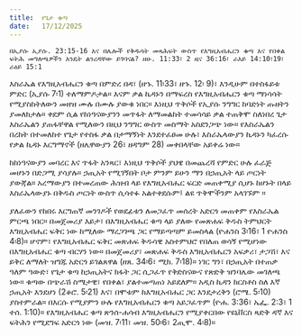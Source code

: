 ```yaml
---
title:  የጌታ ቁጣ
date:   17/12/2025
---
```


`በኢያሱ ኢያሱ. 23:15-16 እና በሌሎች የቅዱሳት መጻሕፍት ውስጥ የእግዚአብሔርን ቁጣ እና የበቀል ፍትሕ መግለጫዎችን እንዴት ልንረዳቸው ይገባናል? ዘሁ. 11:33፣ 2 ዜና 36:16፣ ራእይ 14:10፣19፣ ራዕይ 15:1`

እስራኤል የእግዚአብሔርን ቁጣ በምድረ በዳ፣ (ዘኁ. 11፡33፣ ዘኁ. 12፡ 9)፣ እንዲሁም በተስፋይቱ ምድር (ኢያሱ 7፡1) ተለማምዶታል። እናም ቃል ኪዳኑን በማፍረስ የእግዚአብሔርን ቁጣ ማነሳሳት የሚያስከትለውን መዘዝ ሙሉ በሙሉ ያውቁ ነበር። እነዚህ ጥቅሶች የኢያሱ ንግግር ከባድነት ጡዘትን ያመለክታሉ። ቀደም ሲል የከነዓናውያንን መጥፋት ለማመልከት ተመሳሳይ ቃል ተጠቅሞ ስለነበረ ጌታ እስራኤልን ያጠፋቸዋል የሚለውን በዚህ ንግግር ውስጥ መስማት አስደንጋጭ ነው። የእስራኤልን በረከት በተመለከተ የጌታ የተስፋ ቃል በታማኝነት እንደተፈፀመ ሁሉ፣ እስራኤላውያን ኪዳኑን ካፈረሱ የቃል ኪዳኑ እርግማኖች (ዘሌዋውያን 26፣ ዘዳግም 28) መቀበላቸው አይቀሬ ነው።

ከከነዓናውያን መባረር እና ጥፋት አንጻር፣ እነዚህ ጥቅሶች ያህዌ በመጨረሻ የምድር ሁሉ ፈራጅ መሆኑን በድጋሚ ያሳያሉ። ኃጢአት የሚገኝበት ቦታ ምንም ይሁን ማን በኃጢአት ላይ ጦርነት ያውጃል። አረማውያን በተመረጠው ሕዝብ ላይ የእግዚአብሔር ፍርድ መጠቀሚያ ሲሆኑ ከሆኑት በላይ እስራኤላውያኑ በቅዱስ ጦርነት ውስጥ ሲሳተፉ አልተቀደሱም፤ ልዩ ጥቅሞችንም አላገኙም ።

ያለፈውን የከበሩ እርግጠኛ መንገዶች የወደፊቱን ለመጋፈጥ መሰረት አድርጎ መጠቀም የእስራኤል ምርጫ ነበር። በመጀመሪያ እይታ፣ በእግዚአብሔር ቁጣ ላይ ያለው የመጽሐፍ ቅዱስ ትምህርት እግዚአብሔር ፍቅር ነው ከሚለው ማረጋገጫ ጋር የማይጣጣም ይመስላል (ዮሐንስ 3፡16፣ 1 ዮሐንስ 4፡8)። ሆኖም፣ የእግዚአብሔር ፍቅር መጽሐፍ ቅዱሳዊ አስተምህሮ የበለጠ ወሳኝ የሚሆነው በእግዚአብሔር ቁጣ ብርሃን ነው። በመጀመሪያ፣ መጽሐፍ ቅዱስ እግዚአብሔርን አፍቃሪ፣ ታጋሽ፣ እና ይቅር ለማለት ዝግጁ አድርጎ ይገልጸዋል (ዘጸ. 34፡6፣ ሚክ. 7፡18)። ነገር ግን፣ በኃጢአት በተጠቃ ዓለም ዓውድ፣ የጌታ ቁጣ ከኃጢአትና ክፋት ጋር ሲጋፈጥ የቅድስናውና የጽድቅ ዝንባሌው መገለጫ ነው። ቁጣው በጭራሽ ስሜታዊ፣ የበቀል፣ ያልተመጣጠነ አይደለም። አዲስ ኪዳን ክርስቶስ ስለ እኛ ኃጢአት እንደሆነ (2ቆሮ. 5፡21) እና፣ በሞቱም ከእግዚአብሔር ጋር እንደታረቅን (ሮሜ. 5፡10) ያስተምራል። በእርሱ የሚያምን ሁሉ የእግዚአብሔርን ቁጣ አይጋፈጥም (ዮሐ. 3:36፣ ኤፌ. 2:3፣ 1 ተሰ. 1:10)። የእግዚአብሔር ቁጣ ጽንሰ-ሐሳብ እግዚአብሔርን የሚያቀርበው የዩኒቨርስ ጻድቅ ዳኛ እና ፍትሕን የሚደግፍ አድርጎ ነው (መዝ. 7፡11፣ መዝ. 50፡6፣ 2ጢሞ. 4፡8)።